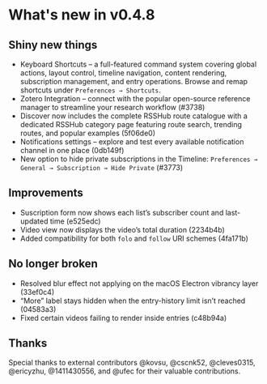 # What's new in v0.4.8

## Shiny new things

- Keyboard Shortcuts – a full-featured command system covering global actions, layout control, timeline navigation, content rendering, subscription management, and entry operations. Browse and remap shortcuts under `Preferences → Shortcuts`.
- Zotero Integration – connect with the popular open-source reference manager to streamline your research workflow (#3738)
- Discover now includes the complete RSSHub route catalogue with a dedicated RSSHub category page featuring route search, trending routes, and popular examples (5f06de0)
- Notifications settings – explore and test every available notification channel in one place (0db149f)
- New option to hide private subscriptions in the Timeline: `Preferences → General → Subscription → Hide Private` (#3773)

## Improvements

- Suscription form now shows each list’s subscriber count and last-updated time (e525edc)
- Video view now displays the video’s total duration (2234b4b)
- Added compatibility for both `folo` and `follow` URI schemes (4fa171b)

## No longer broken

- Resolved blur effect not applying on the macOS Electron vibrancy layer (33ef0c4)
- “More” label stays hidden when the entry-history limit isn’t reached (04583a3)
- Fixed certain videos failing to render inside entries (c48b94a)

## Thanks

Special thanks to external contributors @kovsu, @cscnk52, @cleves0315, @ericyzhu, @1411430556, and @ufec for their valuable contributions.
